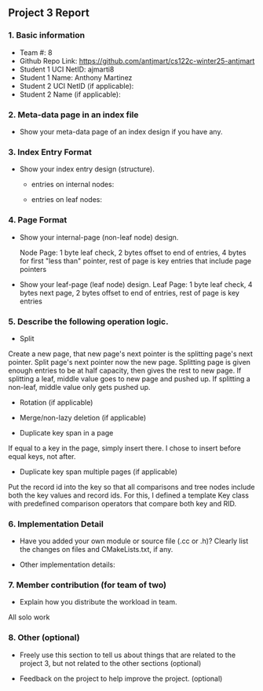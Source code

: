 ## Project 3 Report


### 1. Basic information
- Team #: 8
- Github Repo Link: https://github.com/antjmart/cs122c-winter25-antjmart
- Student 1 UCI NetID: ajmarti8
- Student 1 Name: Anthony Martinez
- Student 2 UCI NetID (if applicable):
- Student 2 Name (if applicable):


### 2. Meta-data page in an index file
- Show your meta-data page of an index design if you have any. 



### 3. Index Entry Format
- Show your index entry design (structure). 

  - entries on internal nodes:  
  
  - entries on leaf nodes:



### 4. Page Format
- Show your internal-page (non-leaf node) design.
  
  Node Page: 1 byte leaf check, 2 bytes offset to end of entries, 4 bytes for first "less than" pointer, rest of page
is key entries that include page pointers


- Show your leaf-page (leaf node) design.
  Leaf Page: 1 byte leaf check, 4 bytes next page, 2 bytes offset to end of entries, rest of page is key entries


### 5. Describe the following operation logic.
- Split

Create a new page, that new page's next pointer is the splitting page's next pointer. Split page's
next pointer now the new page. Splitting page is given enough entries to be at half capacity, then gives
the rest to new page. If splitting a leaf, middle value goes to new page and pushed up. If splitting a
non-leaf, middle value only gets pushed up.

- Rotation (if applicable)



- Merge/non-lazy deletion (if applicable)



- Duplicate key span in a page

If equal to a key in the page, simply insert there. I chose to insert before equal keys, not after.

- Duplicate key span multiple pages (if applicable)

Put the record id into the key so that all comparisons and tree nodes include both the key values and
record ids. For this, I defined a template Key class with predefined comparison operators that compare
both key and RID.

### 6. Implementation Detail
- Have you added your own module or source file (.cc or .h)? 
  Clearly list the changes on files and CMakeLists.txt, if any.



- Other implementation details:



### 7. Member contribution (for team of two)
- Explain how you distribute the workload in team.

All solo work

### 8. Other (optional)
- Freely use this section to tell us about things that are related to the project 3, but not related to the other sections (optional)



- Feedback on the project to help improve the project. (optional)

